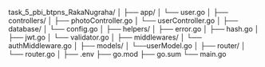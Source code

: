 task_5_pbi_btpns_RakaNugraha/
│
├── app/
│ └── user.go
│
├── controllers/
│ ├── photoController.go
│ └── userController.go
│
├── database/
│ └── config.go
│
├── helpers/
│ ├── error.go
│ ├── hash.go
│ ├── jwt.go
│ └── validator.go
│
├── middlewares/
│ └── authMiddleware.go
│
├── models/
│ └──userModel.go
│
├── router/
│ └── router.go
│
├── .env
├── go.mod
├── go.sum
└── main.go
